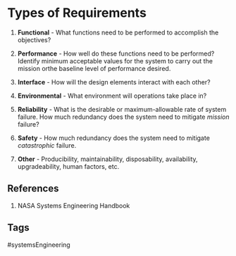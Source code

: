 # Types of Requirements

1. **Functional** - What functions need to be performed to accomplish the objectives?  

2. **Performance** - How well do these functions need to be performed? Identify minimum acceptable values for the system to carry out the mission orthe baseline level of performance desired.  

3. **Interface** - How will the design elements interact with each other?  

4. **Environmental** - What environment will operations take place in?  

5. **Reliability** - What is the desirable or maximum-allowable rate of system failure. How much redundancy does the system need to mitigate *mission* failure?    

6. **Safety** - How much redundancy does the system need to mitigate *catastrophic* failure.  

7. **Other** - Producibility, maintainability, disposability, availability,     upgradeability, human factors, etc.  

## References
1. NASA Systems Engineering Handbook

## Tags
#systemsEngineering

